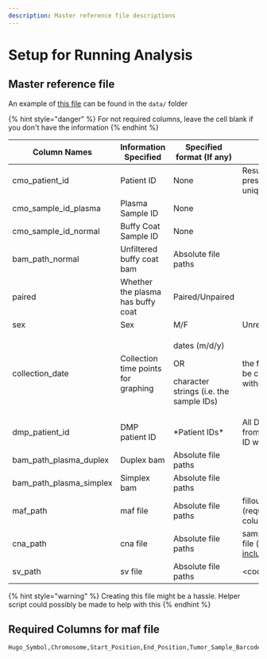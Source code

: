 ```yaml
---
description: Master reference file descriptions
---
```


# Setup for Running Analysis

## Master reference file

An example of [this file](https://github.com/msk-access/access\_data\_analysis/blob/master/data/example\_master\_file.csv) can be found in the `data/` folder

{% hint style="danger" %}
For not required columns, leave the cell blank if you don't have the information
{% endhint %}

| Column Names               | Information Specified               | Specified format (If any)                                                   | Notes                                                                                                        | Required |
| -------------------------- | ----------------------------------- | --------------------------------------------------------------------------- | ------------------------------------------------------------------------------------------------------------ | -------- |
| cmo\_patient\_id           | Patient ID                          | None                                                                        | Results are presented per unique patient ID                                                                  | Y        |
| cmo\_sample\_id\_plasma    | Plasma Sample ID                    | None                                                                        |                                                                                                              | Y        |
| cmo\_sample\_id\_normal    | Buffy Coat Sample ID                | None                                                                        |                                                                                                              | N        |
| bam\_path\_normal          | Unfiltered buffy coat bam           | Absolute file paths                                                         |                                                                                                              | N        |
| paired                     | Whether the plasma has buffy coat   | Paired/Unpaired                                                             |                                                                                                              | Y        |
| sex                        | Sex                                 | M/F                                                                         | Unrequired                                                                                                   | N        |
| collection\_date           | Collection time points for graphing | <p>dates (m/d/y)</p><p>OR</p><p>character strings (i.e. the sample IDs)</p> | the format should be consistent within the file                                                              | Y        |
| dmp\_patient\_id           | DMP patient ID                      | \*Patient IDs\*                                                             | All DMP samples from this patient ID will be pulled                                                          | N        |
| bam\_path\_plasma\_duplex  | Duplex bam                          | Absolute file paths                                                         |                                                                                                              | Y        |
| bam\_path\_plasma\_simplex | Simplex bam                         | Absolute file paths                                                         |                                                                                                              | Y        |
| maf\_path                  | maf file                            | Absolute file paths                                                         | fillout\_filtered.maf (required columns [here](setup-for-running-analysis.md#required-columns-for-maf-file)) | Y        |
| cna\_path                  | cna file                            | Absolute file paths                                                         | sample level cna file ([helper script included](cna-result-processing.md))                                   | N        |
| sv\_path                   | sv file                             | Absolute file paths                                                         | \<code>\</code>                                                                                              | N        |

{% hint style="warning" %}
Creating this file might be a hassle. Helper script could possibly be made to help with this
{% endhint %}

## Required Columns for maf file

```
Hugo_Symbol,Chromosome,Start_Position,End_Position,Tumor_Sample_Barcode,Variant_Classification,HGVSp_Short,Reference_Allele,Tumor_Seq_Allele2,D_t_alt_count_fragment
```
